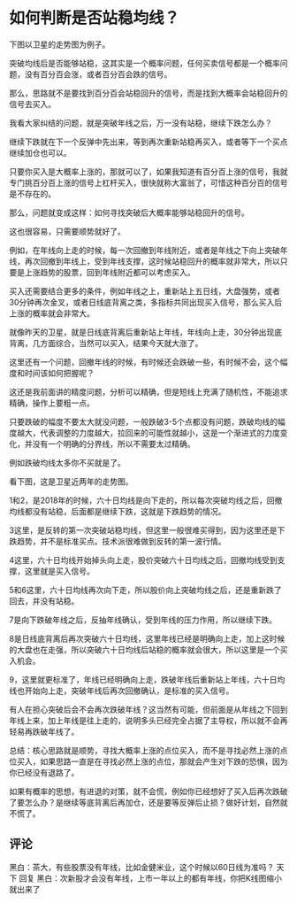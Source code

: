 # 如何判断是否站稳均线？
[url]: (https://t.zsxq.com/IamU7IE)

下图以卫星的走势图为例子。

突破均线后是否能够站稳，这其实是一个概率问题，任何买卖信号都是一个概率问题，没有百分百会涨，或者百分百会跌的信号。

那么，思路就不是要找到百分百会站稳回升的信号，而是找到大概率会站稳回升的信号去买入。

我看大家纠结的问题，就是突破年线之后，万一没有站稳，继续下跌怎么办？

继续下跌就在下一个反弹中先出来，等到再次重新站稳再买入，或者等下一个买点继续加仓也可以。

只要你买入是大概率上涨的，那就可以了，如果我知道有百分百上涨的信号，我就专门挑百分百上涨的信号上杠杆买入，很快就称大富翁了，可惜这种百分百的信号是不存在的。

那么，问题就变成这样：如何寻找突破后大概率能够站稳回升的信号。

这也很容易，只需要顺势就好了。

例如，在年线向上走的时候，每一次回撤到年线附近，或者是年线之下向上突破年线，再次回撤到年线上，受到年线支撑，这时候站稳回升的概率就非常大，所以只要是上涨趋势的股票，回到年线附近都可以考虑买入。

买入还需要结合更多的条件，例如年线之上，重新站上五日线，大盘强势，或者30分钟再次金叉，或者日线底背离之类，多指标共同出现买入信号，那么买入后上涨的概率就会非常大。

就像昨天的卫星，就是日线底背离后重新站上年线，年线向上走，30分钟出现底背离，几方面综合，当然可以买入，结果今天就大涨了。

这里还有一个问题，回撤年线的时候，有时候还会跌破一些，有时候不会，这个幅度和时间该如何把握呢？

这还是我前面讲的精度问题，分析可以精确，但是短线上充满了随机性，不能追求精确，操作上要粗一点。

只要跌破的幅度不要太大就没问题，一般跌破3-5个点都没有问题，跌破均线的幅度越大，代表调整的力度越大，拉回来的可能性就越小，这是一个渐进式的力度变化，并没有一个明确的分界线，所以不需要太过精确。

例如跌破均线太多你不买就是了。

看下图，这是卫星近两年的走势图。

1和2，是2018年的时候，六十日均线是向下走的，所以每次突破均线之后，回撤均线都没有站稳，后面都是继续下跌，这就是下跌趋势的情况。

3这里，是反转的第一次突破站稳均线，但这里一般很难买得到，因为这里还是下跌趋势，并不是标准买点。技术派很难做到反转的第一波行情。

4这里，六十日均线开始掉头向上走，股价突破六十日均线之后，回撤均线受到支撑，这里就是买入信号。

5和6这里，六十日均线再次向下走，所以股价向上突破均线之后，还是重新跌了回去，并没有站稳。

7是向下跌破年线之后，反抽年线确认，受到年线的压力作用，所以继续下跌。

8是日线底背离后再次突破六十日均线，这里年线已经是明确向上走，加上这时候的大盘也在走强，所以突破六十日均线后站稳的概率就会很大，所以这里是一个买入机会。

9，这里就更标准了，年线已经明确向上走，跌破年线后重新站上年线，六十日均线也开始向上走，突破年线后再次回撤确认，是标准的买入信号。

有人在担心突破后会不会再次跌破年线？这当然有可能，但前面是从年线之下回到年线上来，加上年线是往上走的，说明多头已经完全占据了主导权，所以就不会再轻易再跌破年线了。

总结：核心思路就是顺势，寻找大概率上涨的点位买入，而不是寻找必然上涨的点位买入，如果思路一直是在寻找必然上涨的点位，那就会产生对下跌的恐惧，因为你已经没有退路了。

如果有概率的思想，有进退的对策，就不会慌，例如你已经想好了买入后再次跌破了要怎么办？是继续等底背离后再加仓，还是要等反弹后止损？做好计划，自然就不慌了。

## 评论
黑白：茶大，有些股票没有年线，比如金健米业，这个时候以60日线为准吗？
天下 回复 黑白：次新股才会没有年线，上市一年以上的都有年线，你把K线图缩小就出来了